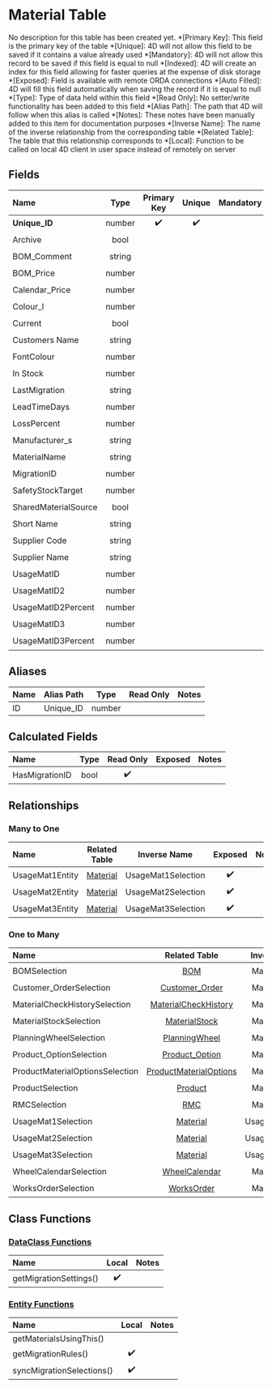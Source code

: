 ﻿# Material Table
No description for this table has been created yet.
*[Primary Key]: This field is the primary key of the table
*[Unique]: 4D will not allow this field to be saved if it contains a value already used
*[Mandatory]: 4D will not allow this record to be saved if this field is equal to null
*[Indexed]: 4D will create an index for this field allowing for faster queries at the expense of disk storage
*[Exposed]: Field is available with remote ORDA connections
*[Auto Filled]: 4D will fill this field automatically when saving the record if it is equal to null
*[Type]: Type of data held within this field
*[Read Only]: No setter/write functionality has been added to this field
*[Alias Path]: The path that 4D will follow when this alias is called
*[Notes]: These notes have been manually added to this item for documentation purposes
*[Inverse Name]: The name of the inverse relationship from the corresponding table
*[Related Table]: The table that this relationship corresponds to
*[Local]: Function to be called on local 4D client in user space instead of remotely on server
## Fields

|Name|Type|Primary Key|Unique|Mandatory|Indexed|Exposed|Auto Filled|Notes|
|:---|:---:|:---:|:---:|:---:|:---:|:---:|:---:|:---:|
|**Unique_ID**|number|✔️|✔️||✔️|✔️|✔️||
|Archive|bool||||✔️|✔️|||
|BOM_Comment|string|||||✔️|||
|BOM_Price|number|||||✔️|||
|Calendar_Price|number|||||✔️|||
|Colour_l|number|||||✔️|||
|Current|bool||||✔️|✔️|||
|Customers Name|string||||✔️|✔️|||
|FontColour|number|||||✔️|||
|In Stock|number|||||✔️|||
|LastMigration|string|||||✔️|||
|LeadTimeDays|number|||||✔️|||
|LossPercent|number|||||✔️|||
|Manufacturer_s|string|||||✔️|||
|MaterialName|string||||✔️|✔️|||
|MigrationID|number||||✔️|✔️|||
|SafetyStockTarget|number|||||✔️|||
|SharedMaterialSource|bool|||||✔️|||
|Short Name|string|||||✔️|||
|Supplier Code|string|||||✔️|||
|Supplier Name|string|||||✔️|||
|UsageMatID|number||||✔️|✔️|||
|UsageMatID2|number||||✔️|✔️|||
|UsageMatID2Percent|number|||||✔️|||
|UsageMatID3|number||||✔️|✔️|||
|UsageMatID3Percent|number|||||✔️|||

## Aliases

|Name|Alias Path|Type|Read Only|Notes|
|:---|:---:|:---:|:---:|:---:|
|ID|Unique_ID|number|||

## Calculated Fields

|Name|Type|Read Only|Exposed|Notes|
|:---|:---:|:---:|:---:|:---:|
|HasMigrationID|bool|✔️|||

## Relationships
### Many to One

|Name|Related Table|Inverse Name|Exposed|Notes|
|:---|:---:|:---:|:---:|:---:|
|UsageMat1Entity|[Material](Material.md)|UsageMat1Selection|✔️||
|UsageMat2Entity|[Material](Material.md)|UsageMat2Selection|✔️||
|UsageMat3Entity|[Material](Material.md)|UsageMat3Selection|✔️||

### One to Many

|Name|Related Table|Inverse Name|Exposed|Notes|
|:---|:---:|:---:|:---:|:---:|
|BOMSelection|[BOM](BOM.md)|MaterialEntity|✔️||
|Customer_OrderSelection|[Customer_Order](Customer_Order.md)|MaterialEntity|✔️||
|MaterialCheckHistorySelection|[MaterialCheckHistory](MaterialCheckHistory.md)|MaterialEntity|✔️||
|MaterialStockSelection|[MaterialStock](MaterialStock.md)|MaterialEntity|✔️||
|PlanningWheelSelection|[PlanningWheel](PlanningWheel.md)|MaterialEntity|✔️||
|Product_OptionSelection|[Product_Option](Product_Option.md)|MaterialEntity|✔️||
|ProductMaterialOptionsSelection|[ProductMaterialOptions](ProductMaterialOptions.md)|MaterialEntity|✔️||
|ProductSelection|[Product](Product.md)|MaterialEntity|✔️||
|RMCSelection|[RMC](RMC.md)|MaterialEntity|✔️||
|UsageMat1Selection|[Material](Material.md)|UsageMat1Entity|✔️||
|UsageMat2Selection|[Material](Material.md)|UsageMat2Entity|✔️||
|UsageMat3Selection|[Material](Material.md)|UsageMat3Entity|✔️||
|WheelCalendarSelection|[WheelCalendar](WheelCalendar.md)|MaterialEntity|✔️||
|WorksOrderSelection|[WorksOrder](WorksOrder.md)|MaterialEntity|✔️||

## Class Functions

### [DataClass Functions](https://github.com/synthotec/SynthoTec-4D/blob/main/Project/Sources/Classes/Material.4dm)

|Name|Local|Notes|
|:---|:---:|:---:|
|getMigrationSettings()|✔️||

### [Entity Functions](https://github.com/synthotec/SynthoTec-4D/blob/main/Project/Sources/Classes/MaterialEntity.4dm)

|Name|Local|Notes|
|:---|:---:|:---:|
|getMaterialsUsingThis()|||
|getMigrationRules()|✔️||
|syncMigrationSelections()|✔️||